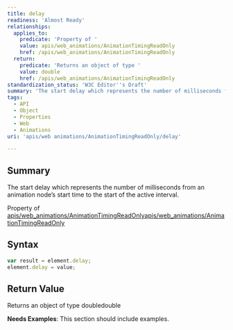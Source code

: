 ```yaml
---
title: delay
readiness: 'Almost Ready'
relationships:
  applies_to:
    predicate: 'Property of '
    value: apis/web_animations/AnimationTimingReadOnly
    href: /apis/web_animations/AnimationTimingReadOnly
  return:
    predicate: 'Returns an object of type '
    value: double
    href: /apis/web_animations/AnimationTimingReadOnly
standardization_status: 'W3C Editor''s Draft'
summary: 'The start delay which represents the number of milliseconds from an animation node’s start time to the start of the active interval.'
tags:
  - API
  - Object
  - Properties
  - Web
  - Animations
uri: 'apis/web animations/AnimationTimingReadOnly/delay'

---
```

## Summary

The start delay which represents the number of milliseconds from an animation node’s start time to the start of the active interval.

Property of [apis/web\_animations/AnimationTimingReadOnly](/apis/web_animations/AnimationTimingReadOnly)[apis/web\_animations/AnimationTimingReadOnly](/apis/web_animations/AnimationTimingReadOnly)

## Syntax

``` js
var result = element.delay;
element.delay = value;
```

## Return Value

Returns an object of type doubledouble

**Needs Examples**: This section should include examples.

